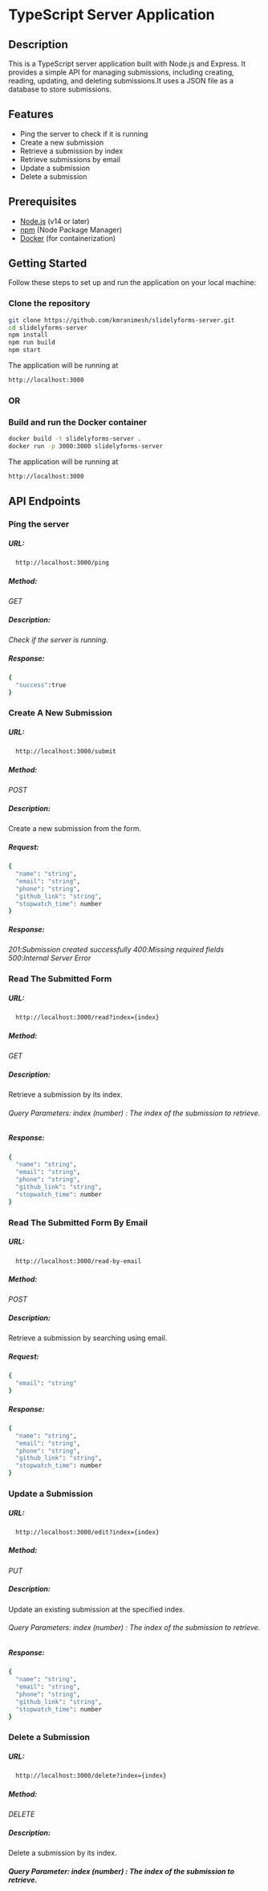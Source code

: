 # TypeScript Server Application

## Description
This is a TypeScript server application built with Node.js and Express. It provides a simple API for managing submissions, including creating, reading, updating, and deleting submissions.It uses a JSON file as a database to store submissions.

## Features

- Ping the server to check if it is running
- Create a new submission
- Retrieve a submission by index
- Retrieve submissions by email
- Update a submission
- Delete a submission

## Prerequisites

- [Node.js](https://nodejs.org/en/download/) (v14 or later)
- [npm](https://www.npmjs.com/get-npm) (Node Package Manager)
- [Docker](https://www.docker.com/get-started) (for containerization)

## Getting Started
Follow these steps to set up and run the application on your local machine:

### Clone the repository
```bash
git clone https://github.com/kmranimesh/slidelyforms-server.git
cd slidelyforms-server
npm install
npm run build
npm start
```

The application will be running at 
```bash
http://localhost:3000
```
### OR

### Build and run the Docker container

```bash
docker build -t slidelyforms-server .
docker run -p 3000:3000 slidelyforms-server
```

The application will be running at 
```bash
http://localhost:3000
```

## API Endpoints

### Ping the server
##### URL:  
```bash 
  http://localhost:3000/ping
```
##### Method:
*GET*
##### Description:
*Check if the server is running.*
##### Response:
```bash
{
  "success":true
}
```

### Create A New Submission
##### URL: 
```bash 
  http://localhost:3000/submit
```
##### Method:
*POST*
##### Description:
Create a new submission from the form.
##### Request:
```bash
{
  "name": "string",
  "email": "string",
  "phone": "string",
  "github_link": "string",
  "stopwatch_time": number
}
```
##### Response:
*201*:*Submission created successfully*
*400*:*Missing required fields*
*500*:*Internal Server Error*


### Read The Submitted Form
##### URL:
```bash 
  http://localhost:3000/read?index={index}
```
##### Method:
*GET*
##### Description:
Retrieve a submission by its index.
###### Query Parameters: *index* (number) : The index of the submission to retrieve.
##### Response:
```bash
{
  "name": "string",
  "email": "string",
  "phone": "string",
  "github_link": "string",
  "stopwatch_time": number
}
```


### Read The Submitted Form By Email
##### URL:
```bash 
  http://localhost:3000/read-by-email
```
##### Method:
*POST*
##### Description:
Retrieve a submission by searching using email.
##### Request:
```bash
{
  "email": "string"
}
```
##### Response:
```bash
{
  "name": "string",
  "email": "string",
  "phone": "string",
  "github_link": "string",
  "stopwatch_time": number
}
```


### Update a Submission
##### URL:
```bash 
  http://localhost:3000/edit?index={index}
```
##### Method:
*PUT*
##### Description:
Update an existing submission at the specified index.
###### Query Parameters: *index* (number) : The index of the submission to retrieve.
##### Response:
```bash
{
  "name": "string",
  "email": "string",
  "phone": "string",
  "github_link": "string",
  "stopwatch_time": number
}
```


### Delete a Submission
##### URL:
```bash 
  http://localhost:3000/delete?index={index}
```
##### Method:
*DELETE*
##### Description:
Delete a submission by its index.
##### Query Parameter: *index* (number) : The index of the submission to retrieve.

